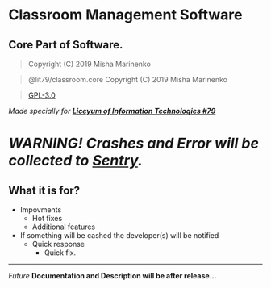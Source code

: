 # Classroom Management Software
## Core Part of Software.
> Copyright (C) 2019 Misha Marinenko

> @lit79/classroom.core Copyright (C) 2019  Misha Marinenko 

> [GPL-3.0](https://choosealicense.com/licenses/gpl-3.0/)

_Made specially for [__Liceyum of Information Technologies #79__](http://lit79.org.ua)_

# _**WARNING! Crashes and Error will be collected to [Sentry](https://sentry.io).**_
## What it is for?
* Impovments 
	* Hot fixes
	* Additional features
* If something will be cashed the developer(s) will be notified
	* Quick response 
		* Quick fix.
---

_Future_ __Documentation and Description will be after release__**...**